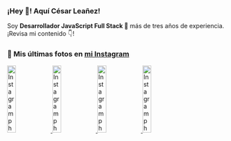<h3>¡Hey 👋! Aquí César Leañez!</h3>

<p>Soy <strong>Desarrollador JavaScript Full Stack 🚀</strong> más de tres años de experiencia.<br />¡Revisa mi contenido 👇!</p>

### 📸 Mis últimas fotos en [mi Instagram](https://instagram.com/cele)


<a href='https://instagram.com/p/C-FxtqCMb5L' target='_blank'>
  <img width='20%' src='https://scontent-lhr6-2.cdninstagram.com/v/t51.29350-15/453564940_2193561250996428_5263815856920052200_n.jpg?stp=dst-jpg_e15&_nc_ht=scontent-lhr6-2.cdninstagram.com&_nc_cat=100&_nc_ohc=sRye2vWPAa8Q7kNvgEkD_HX&edm=APU89FABAAAA&ccb=7-5&oh=00_AYDmMc9lg3W0x9q4m0LD43NInwzWCMGHU-dG7uMv8O7OLA&oe=66C08C83&_nc_sid=bc0c2c' alt='Instagram photo' />
</a>
<a href='https://instagram.com/p/C1UpuSGLQiG' target='_blank'>
  <img width='20%' src='https://scontent-lhr8-2.cdninstagram.com/v/t51.29350-15/412513918_1325803934584302_4400498733289087214_n.jpg?stp=dst-jpg_e15&_nc_ht=scontent-lhr8-2.cdninstagram.com&_nc_cat=106&_nc_ohc=HkSwGQjMt50Q7kNvgGzzEsa&edm=APU89FABAAAA&ccb=7-5&oh=00_AYAZb-TSnSfpj_pRswemsBfCVLh4YIaQnigBbeVgWOx7vQ&oe=66C0929D&_nc_sid=bc0c2c' alt='Instagram photo' />
</a>
<a href='https://instagram.com/p/CzMY3lzxgmx' target='_blank'>
  <img width='20%' src='https://scontent-lhr6-1.cdninstagram.com/v/t51.29350-15/398916226_819142863293745_2426123683154743297_n.webp?stp=dst-jpg_e35&_nc_ht=scontent-lhr6-1.cdninstagram.com&_nc_cat=109&_nc_ohc=QtMKEltWf-MQ7kNvgHz00Gl&edm=APU89FABAAAA&ccb=7-5&oh=00_AYAMuFk4Wx9vp-6NpchZK0JamigTHKJ2NLt_-gjQO_BOWQ&oe=66C0918C&_nc_sid=bc0c2c' alt='Instagram photo' />
</a>
<a href='https://instagram.com/p/CygbQv4uqxM' target='_blank'>
  <img width='20%' src='https://scontent-lhr6-1.cdninstagram.com/v/t51.29350-15/391525959_236593062741789_5868561716480810596_n.webp?stp=dst-jpg_e35&_nc_ht=scontent-lhr6-1.cdninstagram.com&_nc_cat=109&_nc_ohc=vLKVaZDcYesQ7kNvgEAVzph&edm=APU89FABAAAA&ccb=7-5&oh=00_AYC_VQuHe_QxWK7ZbGsO6WlqS65fNHWrMEfnRN0pIetgYA&oe=66C097C8&_nc_sid=bc0c2c' alt='Instagram photo' />
</a>
